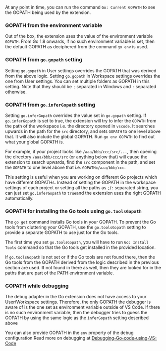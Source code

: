 At any point in time, you can run the command `Go: Current GOPATH` to see the GOPATH being used by the extension.

### GOPATH from the environment variable
Out of the box, the extension uses the value of the environment variable `GOPATH`. From Go 1.8 onwards, if no such environment variable is set, then the default GOPATH as deciphered from the command `go env` is used.

### GOPATH from `go.gopath` setting
Setting `go.gopath` in User settings overrides the GOPATH that was derived from the above logic.
Setting `go.gopath` in Workspace settings overrides the one from User settings.
You can set multiple folders as GOPATH in this setting. Note that they should be `;` separated in Windows and `:` separated otherwise.

### GOPATH from `go.inferGopath` setting
Setting `go.inferGopath` overrides the value set in `go.gopath` setting. If `go.inferGopath` is set to true, the extension will try to infer the `GOPATH` from the path of the workspace i.e. the directory opened in `vscode`. It searches upwards in the path for the `src` directory, and sets `GOPATH` to one level above that. It will also include the global GOPATH. Run `go env GOPATH` to find out what your global GOPATH is.

For example, if your project looks like `/aaa/bbb/ccc/src/...`, then opening the directory `/aaa/bbb/ccc/src` (or anything below that) will cause the extension to search upwards, find the `src` component in the path, and set the `GOPATH` to one level above that i.e. `GOPATH=/aaa/bbb/ccc`. 

This setting is useful when you are working on different Go projects which have different GOPATHs. Instead of setting the GOPATH in the workspace settings of each project or setting all the paths as `;`/`:` separated string, you can just set `go.inferGopath` to `true`and the extension uses the right GOPATH automatically.

### GOPATH for installing the Go tools using `go.toolsGopath`

The `go get` command installs Go tools in your GOPATH. To prevent the Go tools from cluttering your GOPATH, use the `go.toolsGopath` setting to provide a separate GOPATH to use just for the Go tools. 

The first time you set `go.toolsGopath`, you will have to run `Go: Install Tools` command so that the Go tools get installed in the provided location.

If `go.toolsGopath` is not set or if the Go tools are not found there, then the Go tools from the GOPATH derived from the logic described in the previous section are used. If not found in there as well, then they are looked for in the paths that are part of the PATH environment variable. 

### GOPATH while debugging

The debug adapter in the Go extension does not have access to your User/Workspace settings. Therefore, the only GOPATH the debugger is aware of is the one set as environment variable outside of VS Code. If there is no such environment variable, then the debugger tries to guess the GOPATH by using the same logic as the `inferGopath` setting described above

You can also provide GOPATH in the `env` property of the debug configuration
Read more on debugging at [Debugging-Go-code-using-VS-Code](https://github.com/Microsoft/vscode-go/wiki/Debugging-Go-code-using-VS-Code)
